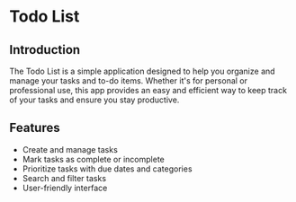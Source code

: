 # Todo List

## Introduction
The Todo List  is a simple application designed to help you organize and manage your tasks and to-do items. Whether it's for personal or professional use, this app provides an easy and efficient way to keep track of your tasks and ensure you stay productive.

## Features
- Create and manage tasks
- Mark tasks as complete or incomplete
- Prioritize tasks with due dates and categories
- Search and filter tasks
- User-friendly interface

